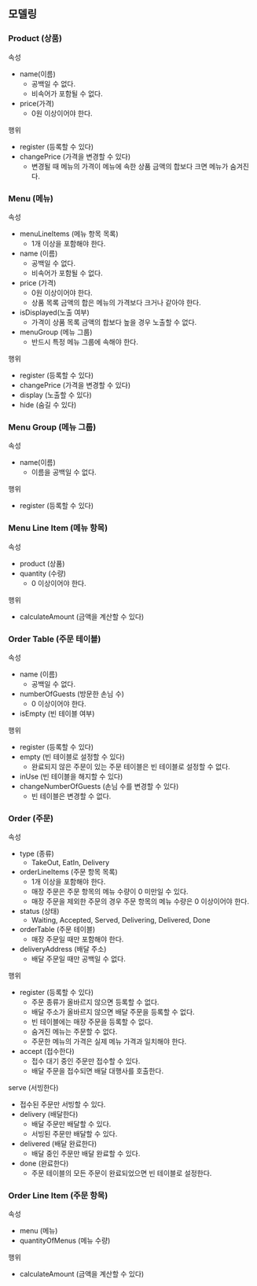 ## 모델링

### Product (상품)

속성

- name(이름)
  - 공백일 수 없다.
  - 비속어가 포함될 수 없다.
- price(가격)
  - 0원 이상이어야 한다.

행위

- register (등록할 수 있다)
- changePrice (가격을 변경할 수 있다)
  - 변경될 때 메뉴의 가격이 메뉴에 속한 상품 금액의 합보다 크면 메뉴가 숨겨진다.
  

### Menu (메뉴)

속성

- menuLineItems (메뉴 항목 목록)
  - 1개 이상을 포함해야 한다.
- name (이름)
  - 공백일 수 없다.
  - 비속어가 포함될 수 없다.
- price (가격)
  - 0원 이상이어야 한다.
  - 상품 목록 금액의 합은 메뉴의 가격보다 크거나 같아야 한다.
- isDisplayed(노출 여부)
  - 가격이 상품 목록 금액의 합보다 높을 경우 노출할 수 없다.
- menuGroup (메뉴 그룹)
  - 반드시 특정 메뉴 그룹에 속해야 한다.

행위

- register (등록할 수 있다)
- changePrice (가격을 변경할 수 있다)
- display (노출할 수 있다)
- hide (숨길 수 있다)

### Menu Group (메뉴 그룹)

속성

- name(이름)
  - 이름을 공백일 수 없다.

행위

- register (등록할 수 있다)

### Menu Line Item (메뉴 항목)

속성

- product (상품)
- quantity (수량)
  - 0 이상이어야 한다.

행위

- calculateAmount (금액을 계산할 수 있다)

### Order Table (주문 테이블)

속성

- name (이름)
  - 공백일 수 없다.
- numberOfGuests (방문한 손님 수)
  - 0 이상이어야 한다.
- isEmpty (빈 테이블 여부)

행위

- register (등록할 수 있다)
- empty (빈 테이블로 설정할 수 있다)
  - 완료되지 않은 주문이 있는 주문 테이블은 빈 테이블로 설정할 수 없다.
- inUse (빈 테이블을 해지할 수 있다)
- changeNumberOfGuests (손님 수를 변경할 수 있다)
  - 빈 테이블은 변경할 수 없다.

### Order (주문)

속성

- type (종류)
  - TakeOut, EatIn, Delivery
- orderLineItems (주문 항목 목록)
  - 1개 이상을 포함해야 한다.
  - 매장 주문은 주문 항목의 메뉴 수량이 0 미만일 수 있다.
  - 매장 주문을 제외한 주문의 경우 주문 항목의 메뉴 수량은 0 이상이어야 한다.
- status (상태)
  - Waiting, Accepted, Served, Delivering, Delivered, Done
- orderTable (주문 테이블)
  - 매장 주문일 때만 포함해야 한다.
- deliveryAddress (배달 주소)
  - 배달 주문일 때만 공백일 수 없다.

행위

- register (등록할 수 있다)
  - 주문 종류가 올바르지 않으면 등록할 수 없다.
  - 배달 주소가 올바르지 않으면 배달 주문을 등록할 수 없다.
  - 빈 테이블에는 매장 주문을 등록할 수 없다.
  - 숨겨진 메뉴는 주문할 수 없다.
  - 주문한 메뉴의 가격은 실제 메뉴 가격과 일치해야 한다.
- accept (접수한다)
  - 접수 대기 중인 주문만 접수할 수 있다.
  - 배달 주문을 접수되면 배달 대행사를 호출한다.

serve (서빙한다)

- 접수된 주문만 서빙할 수 있다.
- delivery (배달한다)
  - 배달 주문만 배달할 수 있다.
  - 서빙된 주문만 배달할 수 있다.
- delivered (배달 완료한다)
  - 배달 중인 주문만 배달 완료할 수 있다.
- done (완료한다)
  - 주문 테이블의 모든 주문이 완료되었으면 빈 테이블로 설정한다.

### Order Line Item (주문 항목)

속성

- menu (메뉴)
- quantityOfMenus (메뉴 수량)

행위

- calculateAmount (금액을 계산할 수 있다)
